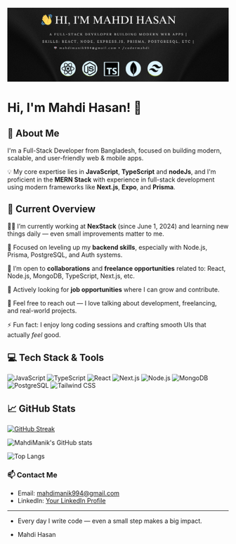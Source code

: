 <p align="center">
  <img src="./assets/mahdi-banner.png" alt="Mahdi Hasan Banner" />
</p>


# Hi, I'm Mahdi Hasan! 👋

## 🚀 About Me

I'm a Full-Stack Developer from Bangladesh, focused on building modern, scalable, and user-friendly web & mobile apps.

💡 My core expertise lies in **JavaScript**, **TypeScript** and **nodeJs**,  and I'm proficient in the **MERN Stack** with experience in full-stack development using modern frameworks like **Next.js**, **Expo**, and **Prisma**.


## 🧐 Current Overview

👨‍💻 I’m currently working at **NexStack** (since June 1, 2024) and learning new things daily — even small improvements matter to me.

🧠 Focused on leveling up my **backend skills**, especially with Node.js, Prisma, PostgreSQL, and Auth systems.

🤝 I’m open to **collaborations** and **freelance opportunities** related to:
React, Node.js, MongoDB, TypeScript, Next.js, etc.

🚀 Actively looking for **job opportunities** where I can grow and contribute.

💬 Feel free to reach out — I love talking about development, freelancing, and real-world projects.

⚡ Fun fact: I enjoy long coding sessions and crafting smooth UIs that actually *feel* good.


## 💻 Tech Stack & Tools

![JavaScript](https://img.shields.io/badge/-JavaScript-black?style=flat-square&logo=javascript)
![TypeScript](https://img.shields.io/badge/-TypeScript-3178C6?style=flat-square&logo=typescript)
![React](https://img.shields.io/badge/-React-61DAFB?style=flat-square&logo=react)
![Next.js](https://img.shields.io/badge/-Next.js-000000?style=flat-square&logo=next.js)
![Node.js](https://img.shields.io/badge/-Node.js-339933?style=flat-square&logo=node.js)
![MongoDB](https://img.shields.io/badge/-MongoDB-47A248?style=flat-square&logo=mongodb)
![PostgreSQL](https://img.shields.io/badge/-PostgreSQL-336791?style=flat-square&logo=postgresql)
![Tailwind CSS](https://img.shields.io/badge/-TailwindCSS-06B6D4?style=flat-square&logo=tailwindcss)


## 📈 GitHub Stats

[![GitHub Streak](https://github-readme-streak-stats.herokuapp.com?user=MahdiManik&theme=radical)](https://git.io/streak-stats)

![MahdiManik's GitHub stats](https://github-readme-stats.vercel.app/api?username=MahdiManik&show_icons=true&theme=radical)

![Top Langs](https://github-readme-stats.vercel.app/api/top-langs/?username=MahdiManik&layout=compact&theme=radical)



### 📫 Contact Me
- Email: mahdimanik994@gmail.com
- LinkedIn: [Your LinkedIn Profile](https://www.linkedin.com/in/codermahdi)

---

 - Every day I write code — even a small step makes a big impact.

 - Mahdi Hasan

